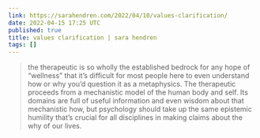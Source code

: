 ```yaml
---
link: https://sarahendren.com/2022/04/10/values-clarification/
date: 2022-04-15 17:25 UTC
published: true
title: values clarification | sara hendren
tags: []
---
```


> the therapeutic is so wholly the established bedrock for any hope of “wellness” that it’s difficult for most people here to even understand how or why you’d question it as a metaphysics. The therapeutic proceeds from a mechanistic model of the human body and self. Its domains are full of useful information and even wisdom about that mechanistic how, but psychology should take up the same epistemic humility that’s crucial for all disciplines in making claims about the why of our lives.
